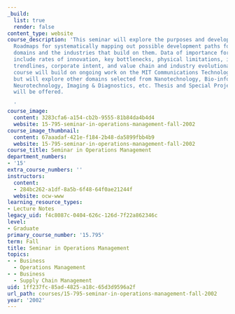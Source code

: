 ```yaml
---
_build:
  list: true
  render: false
content_type: website
course_description: 'This seminar will explore the purposes and development of Technology
  Roadmaps for systematically mapping out possible development paths for various technological
  domains and the industries that build on them. Data of importance for such roadmaps
  include rates of innovation, key bottlenecks, physical limitations, improvement
  trendlines, corporate intent, and value chain and industry evolutionary paths. The
  course will build on ongoing work on the MIT Communications Technology Roadmap project,
  but will explore other domains selected from Nanotechnology, Bio-informatics, Geno/Proteino/Celleomics,
  Neurotechnology, Imaging & Diagnostics, etc. Thesis and Special Project opportunities
  will be offered.

  '
course_image:
  content: 3283cfa6-a154-cb2b-9555-81b84da4b4d4
  website: 15-795-seminar-in-operations-management-fall-2002
course_image_thumbnail:
  content: 67aaadaf-421e-f184-2b48-da5899fbb4b9
  website: 15-795-seminar-in-operations-management-fall-2002
course_title: Seminar in Operations Management
department_numbers:
- '15'
extra_course_numbers: ''
instructors:
  content:
  - 284bc262-a1df-8a5b-6f48-64f0ae21244f
  website: ocw-www
learning_resource_types:
- Lecture Notes
legacy_uid: f4c8087c-0404-626c-126d-7f22a862346c
level:
- Graduate
primary_course_number: '15.795'
term: Fall
title: Seminar in Operations Management
topics:
- - Business
  - Operations Management
- - Business
  - Supply Chain Management
uid: 1ff237fc-85ad-4825-a18c-65d3d9596a2f
url_path: courses/15-795-seminar-in-operations-management-fall-2002
year: '2002'
---
```

